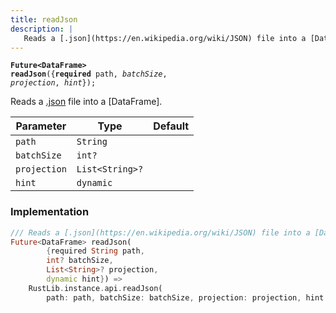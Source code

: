 ```yaml
---
title: readJson
description: |
   Reads a [.json](https://en.wikipedia.org/wiki/JSON) file into a [DataFrame].
---
```

<code><strong>Future\<DataFrame> readJson</strong>({<strong>required</strong> path, <i>batchSize</i>, <i>projection</i>, <i>hint</i>});</code>

 Reads a [.json](https://en.wikipedia.org/wiki/JSON) file into a [DataFrame].

Parameter|Type|Default|
-|-|-|
`path`|<code>String</code>||
`batchSize`|<code>int?</code>||
`projection`|<code>List\<String>?</code>||
`hint`|<code>dynamic</code>||

### Implementation
```dart
/// Reads a [.json](https://en.wikipedia.org/wiki/JSON) file into a [DataFrame].
Future<DataFrame> readJson(
        {required String path,
        int? batchSize,
        List<String>? projection,
        dynamic hint}) =>
    RustLib.instance.api.readJson(
        path: path, batchSize: batchSize, projection: projection, hint: hint);
```

[dynamic]: #